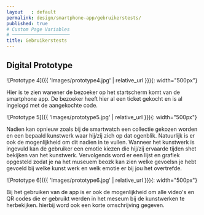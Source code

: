 ```yaml
---
layout   : default
permalink: design/smartphone-app/gebruikerstests/
published: true
# Custom Page Variables
# ─────────────────────
title: Gebruikerstests
---
```


## Digital Prototype

![Prototype 4]({{ 'Images/prototype4.jpg' | relative_url }}){: width="500px"}

Hier is te zien wanener de bezoeker op het startscherm komt van de smartphone app. De bezoeker heeft hier al een ticket gekocht en is al ingelogd met de aangekochte code.

![Prototype 5]({{ 'Images/prototype5.jpg' | relative_url }}){: width="500px"}

Nadien kan opnieuw zoals bij de smartwatch een collectie gekozen worden en een bepaald kunstwerk waar hij/zij zich op dat ogenblik. Natuurlijk is er ook de mogenlijkheid om dit nadien in te vullen. 
Wanneer het kunstwerk is ingevuld kan de gebruiker een emotie kiezen die hij/zij ervaarde tijden shet bekijken van het kunstwerk. Vervolgends word er een lijst en grafiek opgesteld zodat je na het museuem beozk kan zien welke gevoelsn je hebt gevoeld bij welke kunst werk en welk emotie er bij jou het overtrefde.

![Prototype 6]({{ 'Images/prototype6.jpg' | relative_url }}){: width="500px"}

Bij het gebruiken van de app is er ook de mogenlijkheid om alle video's en QR codes die er gebruikt werden in het meseum bij de kunstwerken te herbekijken. hierbij word ook een korte omschrijving gegeven. 